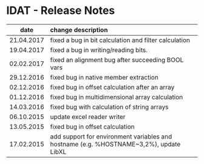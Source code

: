 # IDAT - Release Notes
|date      | change description |
|----------|:-------------|
|21.04.2017| fixed a bug in bit calculation and filter calculation |
|19.04.2017| fixed a bug in writing/reading bits.  |
|02.02.2017| fixed an alignment bug after succeeding BOOL vars |
|29.12.2016| fixed bug in native member extraction |
|02.12.2016| fixed bug in offset calculation after an array |
|01.12.2016| fixed bug in multidimensional array calculation |
|14.03.2016| fixed bug with calculation of string arrays|
|06.10.2015| update excel reader writer|
|13.05.2015| fixed bug in offset calculation|
|17.02.2015| add support for environment variables and hostname (e.g. %HOSTNAME~3,2%), update LibXL|



